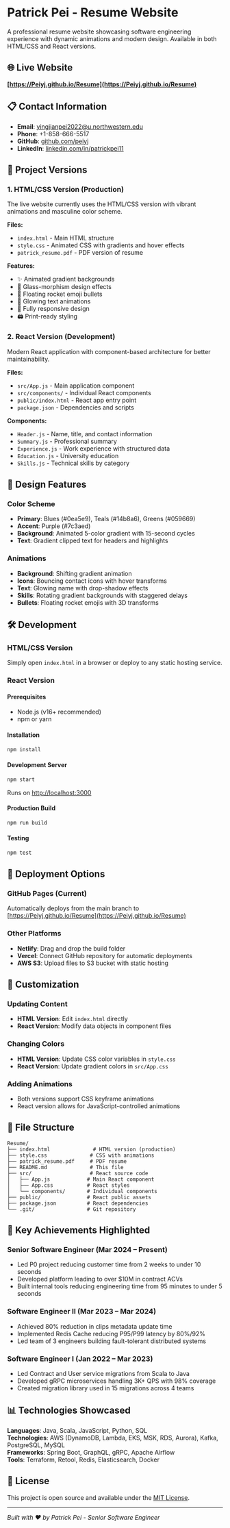 # Patrick Pei - Resume Website

A professional resume website showcasing software engineering experience with dynamic animations and modern design. Available in both HTML/CSS and React versions.

## 🌐 Live Website
**[https://Peiyj.github.io/Resume](https://Peiyj.github.io/Resume)**

## 📋 Contact Information
- **Email**: yingjianpei2022@u.northwestern.edu
- **Phone**: +1-858-666-5517
- **GitHub**: [github.com/peiyj](https://github.com/peiyj)
- **LinkedIn**: [linkedin.com/in/patrickpei11](https://linkedin.com/in/patrickpei11)

## 🚀 Project Versions

### 1. HTML/CSS Version (Production)
The live website currently uses the HTML/CSS version with vibrant animations and masculine color scheme.

**Files:**
- `index.html` - Main HTML structure
- `style.css` - Animated CSS with gradients and hover effects
- `patrick_resume.pdf` - PDF version of resume

**Features:**
- ✨ Animated gradient backgrounds
- 🎨 Glass-morphism design effects
- 🚀 Floating rocket emoji bullets
- 💫 Glowing text animations
- 📱 Fully responsive design
- 🖨️ Print-ready styling

### 2. React Version (Development)
Modern React application with component-based architecture for better maintainability.

**Files:**
- `src/App.js` - Main application component
- `src/components/` - Individual React components
- `public/index.html` - React app entry point
- `package.json` - Dependencies and scripts

**Components:**
- `Header.js` - Name, title, and contact information
- `Summary.js` - Professional summary
- `Experience.js` - Work experience with structured data
- `Education.js` - University education
- `Skills.js` - Technical skills by category

## 🎨 Design Features

### Color Scheme
- **Primary**: Blues (#0ea5e9), Teals (#14b8a6), Greens (#059669)
- **Accent**: Purple (#7c3aed)
- **Background**: Animated 5-color gradient with 15-second cycles
- **Text**: Gradient clipped text for headers and highlights

### Animations
- **Background**: Shifting gradient animation
- **Icons**: Bouncing contact icons with hover transforms
- **Text**: Glowing name with drop-shadow effects
- **Skills**: Rotating gradient backgrounds with staggered delays
- **Bullets**: Floating rocket emojis with 3D transforms

## 🛠️ Development

### HTML/CSS Version
Simply open `index.html` in a browser or deploy to any static hosting service.

### React Version

#### Prerequisites
- Node.js (v16+ recommended)
- npm or yarn

#### Installation
```bash
npm install
```

#### Development Server
```bash
npm start
```
Runs on [http://localhost:3000](http://localhost:3000)

#### Production Build
```bash
npm run build
```

#### Testing
```bash
npm test
```

## 📱 Deployment Options

### GitHub Pages (Current)
Automatically deploys from the main branch to [https://Peiyj.github.io/Resume](https://Peiyj.github.io/Resume)

### Other Platforms
- **Netlify**: Drag and drop the build folder
- **Vercel**: Connect GitHub repository for automatic deployments
- **AWS S3**: Upload files to S3 bucket with static hosting

## 🔧 Customization

### Updating Content
- **HTML Version**: Edit `index.html` directly
- **React Version**: Modify data objects in component files

### Changing Colors
- **HTML Version**: Update CSS color variables in `style.css`
- **React Version**: Update gradient colors in `src/App.css`

### Adding Animations
- Both versions support CSS keyframe animations
- React version allows for JavaScript-controlled animations

## 📄 File Structure

```
Resume/
├── index.html              # HTML version (production)
├── style.css              # CSS with animations
├── patrick_resume.pdf     # PDF resume
├── README.md              # This file
├── src/                   # React source code
│   ├── App.js            # Main React component
│   ├── App.css           # React styles
│   └── components/       # Individual components
├── public/               # React public assets
├── package.json          # React dependencies
└── .git/                 # Git repository
```

## 🎯 Key Achievements Highlighted

### Senior Software Engineer (Mar 2024 – Present)
- Led P0 project reducing customer time from 2 weeks to under 10 seconds
- Developed platform leading to over $10M in contract ACVs
- Built internal tools reducing engineering time from 95 minutes to under 5 seconds

### Software Engineer II (Mar 2023 – Mar 2024)
- Achieved 80% reduction in clips metadata update time
- Implemented Redis Cache reducing P95/P99 latency by 80%/92%
- Led team of 3 engineers building fault-tolerant distributed systems

### Software Engineer I (Jan 2022 – Mar 2023)
- Led Contract and User service migrations from Scala to Java
- Developed gRPC microservices handling 3K+ QPS with 98% coverage
- Created migration library used in 15 migrations across 4 teams

## 📊 Technologies Showcased

**Languages**: Java, Scala, JavaScript, Python, SQL  
**Technologies**: AWS (DynamoDB, Lambda, EKS, MSK, RDS, Aurora), Kafka, PostgreSQL, MySQL  
**Frameworks**: Spring Boot, GraphQL, gRPC, Apache Airflow  
**Tools**: Terraform, Retool, Redis, Elasticsearch, Docker  

## 📜 License

This project is open source and available under the [MIT License](LICENSE).

---

*Built with ❤️ by Patrick Pei - Senior Software Engineer*